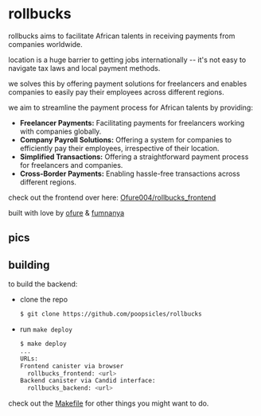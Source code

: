 # rollbucks

rollbucks aims to facilitate African talents in receiving payments from companies worldwide.

location is a huge barrier to getting jobs internationally -- it's not easy to navigate tax laws and local payment methods. 
 
we solves this by offering payment solutions for freelancers and enables companies to easily pay their employees across different regions.

we aim to streamline the payment process for African talents by providing:

- **Freelancer Payments:** Facilitating payments for freelancers working with companies globally.
- **Company Payroll Solutions:** Offering a system for companies to efficiently pay their employees, irrespective of their location.
- **Simplified Transactions:** Offering a straightforward payment process for freelancers and companies.
- **Cross-Border Payments:** Enabling hassle-free transactions across different regions.

check out the frontend over here: [Ofure004/rollbucks_frontend](https://github.com/Ofure004/rollbucks_frontend)

built with love by [ofure](https://github.com/Ofure004) & [fumnanya](https://github.com/poopsicles)

## pics

## building

to build the backend:
- clone the repo

  ```sh
  $ git clone https://github.com/poopsicles/rollbucks
  ```

- run `make deploy`

  ```sh
  $ make deploy
  ...
  URLs:
  Frontend canister via browser
    rollbucks_frontend: <url>
  Backend canister via Candid interface:
    rollbucks_backend: <url>

check out the [Makefile](Makefile) for other things you might want to do.
